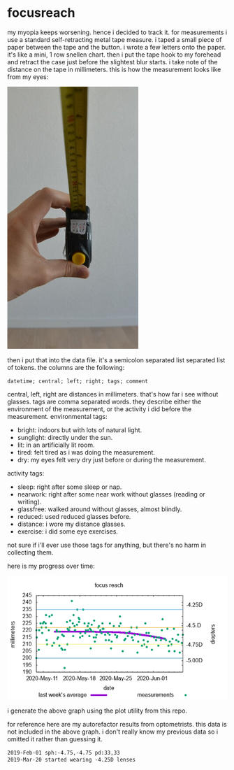 # focusreach

my myopia keeps worsening.
hence i decided to track it.
for measurements i use a standard self-retracting metal tape measure.
i taped a small piece of paper between the tape and the button.
i wrote a few letters onto the paper.
it's like a mini, 1 row snellen chart.
then i put the tape hook to my forehead
and retract the case just before the slightest blur starts.
i take note of the distance on the tape in millimeters.
this is how the measurement looks like from my eyes:

![measuring the focus reach](measure.jpg)

then i put that into the data file.
it's a semicolon separated list separated list of tokens.
the columns are the following:

```
datetime; central; left; right; tags; comment
```

central, left, right are distances in millimeters.
that's how far i see without glasses.
tags are comma separated words.
they describe either the environment of the measurement,
or the activity i did before the measurement.
environmental tags:

- bright: indoors but with lots of natural light.
- sunglight: directly under the sun.
- lit: in an artificially lit room.
- tired: felt tired as i was doing the measurement.
- dry: my eyes felt very dry just before or during the measurement.

activity tags:

- sleep: right after some sleep or nap.
- nearwork: right after some near work without glasses (reading or writing).
- glassfree: walked around without glasses, almost blindly.
- reduced: used reduced glasses before.
- distance: i wore my distance glasses.
- exercise: i did some eye exercises.

not sure if i'll ever use those tags for anything,
but there's no harm in collecting them.

here is my progress over time:

![graph of the data](plot.png)

i generate the above graph using the plot utility from this repo.

for reference here are my autorefactor results from optometrists.
this data is not included in the above graph.
i don't really know my previous data so i omitted it rather than guessing it.

```
2019-Feb-01 sph:-4.75,-4.75 pd:33,33
2019-Mar-20 started wearing -4.25D lenses
```
